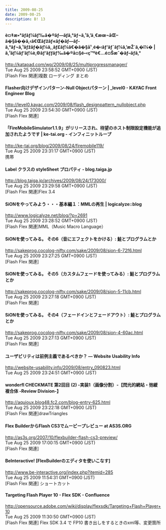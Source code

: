 ```yaml
---
title: 2009-08-25
date: 2009-08-25
description: B! 13
---
```


#### è¤‡æ•°ãƒ­ãƒ¼ãƒ‰ã�®ãƒ—ãƒ­ã‚°ãƒ¬ã‚¹ã‚’ä¸€æœ¬åŒ–ã�§ã��ã‚‹ã€Œãƒžãƒ«ãƒ�ãƒ—ãƒ­ã‚°ãƒ¬ã‚¹ãƒžãƒ�ãƒ¼ã‚¸ãƒ£ãƒ¼ã€�ã�§å¹¸é�‹ãƒ‘ãƒ¯ãƒ¼ã‚’æŽ´ã‚�ï¼� | ã‚¹ãƒ¼ãƒ‘ãƒ¼è‚©ãƒ‘ãƒƒãƒ‰ã�®å¤§é–‹ç™ºè€…é¤Šæˆ�ãƒ–ãƒ­ã‚°
http://katapad.com/wp/2009/08/25/multiprogressmanager/<br>
Tue Aug 25 2009 23:58:52 GMT+0900 (JST)<br>
[Flash Flex 関連]複数 ローディング まとめ


#### Flasher向けデザインパターン-Null Objectパターン | _level0 - KAYAC Front Engineer Blog
http://level0.kayac.com/2009/08/flash_designpattern_nullobject.php<br>
Tue Aug 25 2009 23:54:30 GMT+0900 (JST)<br>
[Flash Flex 関連]


#### 「FireMobileSimulator1.1.9」がリリースされ、待望のホスト制限設定機能が追加されたようです | ke-tai.org - インフィニットループ
http://ke-tai.org/blog/2009/08/24/firemobile119/<br>
Tue Aug 25 2009 23:31:17 GMT+0900 (JST)<br>
携帯


####     Label クラスの styleSheet プロパティ - blog.taiga.jp    
http://blog.taiga.jp/archives/2009/08/24/173000/<br>
Tue Aug 25 2009 23:29:58 GMT+0900 (JST)<br>
[Flash Flex 関連]Flex 3.4


#### SiONをやってみよう・・・基本編１：MMLの再生 | logicalyze::blog
http://www.logicalyze.net/blog/?p=2691<br>
Tue Aug 25 2009 23:28:52 GMT+0900 (JST)<br>
[Flash Flex 関連]MML（Music Macro Language）


#### SiONを使ってみる。 その6（音にエフェクトをかける）: 鮭とプログラムとか
http://sakeprog.cocolog-nifty.com/sake/2009/08/sion-6-72f6.html<br>
Tue Aug 25 2009 23:27:25 GMT+0900 (JST)<br>
[Flash Flex 関連]


#### SiONを使ってみる。 その5（カスタムフェードを使ってみる）: 鮭とプログラムとか
http://sakeprog.cocolog-nifty.com/sake/2009/08/sion-5-11cb.html<br>
Tue Aug 25 2009 23:27:18 GMT+0900 (JST)<br>
[Flash Flex 関連]


#### SiONを使ってみる。 その4（フェードインとフェードアウト）: 鮭とプログラムとか
http://sakeprog.cocolog-nifty.com/sake/2009/08/sion-4-60ac.html<br>
Tue Aug 25 2009 23:27:13 GMT+0900 (JST)<br>
[Flash Flex 関連]


#### ユーザビリティは前例主義であるべきか？ — Website Usability Info
http://website-usability.info/2009/08/entry_090823.html<br>
Tue Aug 25 2009 23:24:51 GMT+0900 (JST)<br>


#### wonderfl CHECKMATE 第2回目 (2) -実装1（画像分割）-【閃光的網站・弛緩複合体 -Review Division-】
http://aquioux.blog48.fc2.com/blog-entry-625.html<br>
Tue Aug 25 2009 23:22:18 GMT+0900 (JST)<br>
[Flash Flex 関連]drawTriangles


####    Flex BuilderからFlash CS3でムービープレビュー at AS3S.ORG
http://as3s.org/2007/10/flexbuilder-flash-cs3-preview/<br>
Tue Aug 25 2009 17:00:15 GMT+0900 (JST)<br>
[Flash Flex 関連]


#### BeInteractive! [FlexBuilderのエディタを使いこなす]
http://www.be-interactive.org/index.php?itemid=285<br>
Tue Aug 25 2009 11:54:31 GMT+0900 (JST)<br>
[Flash Flex 関連] ショートカット


#### Targeting Flash Player 10 - Flex SDK - Confluence
http://opensource.adobe.com/wiki/display/flexsdk/Targeting+Flash+Player+10<br>
Tue Aug 25 2009 11:30:50 GMT+0900 (JST)<br>
[Flash Flex 関連] Flex SDK 3.4 で FP10 書き出しをするときのxml等、変更箇所


